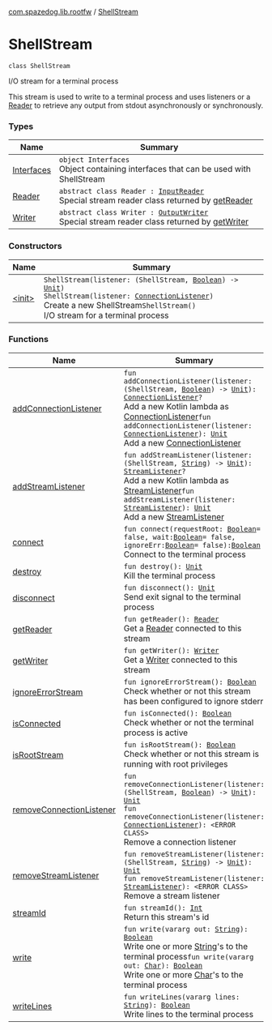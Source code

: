 [com.spazedog.lib.rootfw](../index.md) / [ShellStream](.)

# ShellStream

`class ShellStream`

I/O stream for a terminal process

This stream is used to write to a terminal process and uses
listeners or a [Reader](-reader.md) to retrieve any output from stdout asynchronously or synchronously.

### Types

| Name | Summary |
|---|---|
| [Interfaces](-interfaces/index.md) | `object Interfaces`<br>Object containing interfaces that can be used with ShellStream |
| [Reader](-reader.md) | `abstract class Reader : `[`InputReader`](../../com.spazedog.lib.rootfw.utils/-input-reader/index.md)<br>Special stream reader class returned by [getReader](get-reader.md) |
| [Writer](-writer.md) | `abstract class Writer : `[`OutputWriter`](../../com.spazedog.lib.rootfw.utils/-output-writer/index.md)<br>Special stream reader class returned by [getWriter](get-writer.md) |

### Constructors

| Name | Summary |
|---|---|
| [&lt;init&gt;](-init-.md) | `ShellStream(listener: (ShellStream, `[`Boolean`](https://kotlinlang.org/api/latest/jvm/stdlib/kotlin/-boolean/index.html)`) -> `[`Unit`](https://kotlinlang.org/api/latest/jvm/stdlib/kotlin/-unit/index.html)`)`<br>`ShellStream(listener: `[`ConnectionListener`](-interfaces/-connection-listener/index.md)`)`<br>Create a new ShellStream`ShellStream()`<br>I/O stream for a terminal process |

### Functions

| Name | Summary |
|---|---|
| [addConnectionListener](add-connection-listener.md) | `fun addConnectionListener(listener: (ShellStream, `[`Boolean`](https://kotlinlang.org/api/latest/jvm/stdlib/kotlin/-boolean/index.html)`) -> `[`Unit`](https://kotlinlang.org/api/latest/jvm/stdlib/kotlin/-unit/index.html)`): `[`ConnectionListener`](-interfaces/-connection-listener/index.md)`?`<br>Add a new Kotlin lambda as [ConnectionListener](-interfaces/-connection-listener/index.md)`fun addConnectionListener(listener: `[`ConnectionListener`](-interfaces/-connection-listener/index.md)`): `[`Unit`](https://kotlinlang.org/api/latest/jvm/stdlib/kotlin/-unit/index.html)<br>Add a new [ConnectionListener](-interfaces/-connection-listener/index.md) |
| [addStreamListener](add-stream-listener.md) | `fun addStreamListener(listener: (ShellStream, `[`String`](https://kotlinlang.org/api/latest/jvm/stdlib/kotlin/-string/index.html)`) -> `[`Unit`](https://kotlinlang.org/api/latest/jvm/stdlib/kotlin/-unit/index.html)`): `[`StreamListener`](-interfaces/-stream-listener/index.md)`?`<br>Add a new Kotlin lambda as [StreamListener](-interfaces/-stream-listener/index.md)`fun addStreamListener(listener: `[`StreamListener`](-interfaces/-stream-listener/index.md)`): `[`Unit`](https://kotlinlang.org/api/latest/jvm/stdlib/kotlin/-unit/index.html)<br>Add a new [StreamListener](-interfaces/-stream-listener/index.md) |
| [connect](connect.md) | `fun connect(requestRoot: `[`Boolean`](https://kotlinlang.org/api/latest/jvm/stdlib/kotlin/-boolean/index.html)` = false, wait: `[`Boolean`](https://kotlinlang.org/api/latest/jvm/stdlib/kotlin/-boolean/index.html)` = false, ignoreErr: `[`Boolean`](https://kotlinlang.org/api/latest/jvm/stdlib/kotlin/-boolean/index.html)` = false): `[`Boolean`](https://kotlinlang.org/api/latest/jvm/stdlib/kotlin/-boolean/index.html)<br>Connect to the terminal process |
| [destroy](destroy.md) | `fun destroy(): `[`Unit`](https://kotlinlang.org/api/latest/jvm/stdlib/kotlin/-unit/index.html)<br>Kill the terminal process |
| [disconnect](disconnect.md) | `fun disconnect(): `[`Unit`](https://kotlinlang.org/api/latest/jvm/stdlib/kotlin/-unit/index.html)<br>Send exit signal to the terminal process |
| [getReader](get-reader.md) | `fun getReader(): `[`Reader`](http://docs.oracle.com/javase/6/docs/api/java/io/Reader.html)<br>Get a [Reader](-reader.md) connected to this stream |
| [getWriter](get-writer.md) | `fun getWriter(): `[`Writer`](http://docs.oracle.com/javase/6/docs/api/java/io/Writer.html)<br>Get a [Writer](-writer.md) connected to this stream |
| [ignoreErrorStream](ignore-error-stream.md) | `fun ignoreErrorStream(): `[`Boolean`](https://kotlinlang.org/api/latest/jvm/stdlib/kotlin/-boolean/index.html)<br>Check whether or not this stream has been configured to ignore stderr |
| [isConnected](is-connected.md) | `fun isConnected(): `[`Boolean`](https://kotlinlang.org/api/latest/jvm/stdlib/kotlin/-boolean/index.html)<br>Check whether or not the terminal process is active |
| [isRootStream](is-root-stream.md) | `fun isRootStream(): `[`Boolean`](https://kotlinlang.org/api/latest/jvm/stdlib/kotlin/-boolean/index.html)<br>Check whether or not this stream is running with root privileges |
| [removeConnectionListener](remove-connection-listener.md) | `fun removeConnectionListener(listener: (ShellStream, `[`Boolean`](https://kotlinlang.org/api/latest/jvm/stdlib/kotlin/-boolean/index.html)`) -> `[`Unit`](https://kotlinlang.org/api/latest/jvm/stdlib/kotlin/-unit/index.html)`): `[`Unit`](https://kotlinlang.org/api/latest/jvm/stdlib/kotlin/-unit/index.html)<br>`fun removeConnectionListener(listener: `[`ConnectionListener`](-interfaces/-connection-listener/index.md)`): <ERROR CLASS>`<br>Remove a connection listener |
| [removeStreamListener](remove-stream-listener.md) | `fun removeStreamListener(listener: (ShellStream, `[`String`](https://kotlinlang.org/api/latest/jvm/stdlib/kotlin/-string/index.html)`) -> `[`Unit`](https://kotlinlang.org/api/latest/jvm/stdlib/kotlin/-unit/index.html)`): `[`Unit`](https://kotlinlang.org/api/latest/jvm/stdlib/kotlin/-unit/index.html)<br>`fun removeStreamListener(listener: `[`StreamListener`](-interfaces/-stream-listener/index.md)`): <ERROR CLASS>`<br>Remove a stream listener |
| [streamId](stream-id.md) | `fun streamId(): `[`Int`](https://kotlinlang.org/api/latest/jvm/stdlib/kotlin/-int/index.html)<br>Return this stream's id |
| [write](write.md) | `fun write(vararg out: `[`String`](https://kotlinlang.org/api/latest/jvm/stdlib/kotlin/-string/index.html)`): `[`Boolean`](https://kotlinlang.org/api/latest/jvm/stdlib/kotlin/-boolean/index.html)<br>Write one or more [String](https://kotlinlang.org/api/latest/jvm/stdlib/kotlin/-string/index.html)'s to the terminal process`fun write(vararg out: `[`Char`](https://kotlinlang.org/api/latest/jvm/stdlib/kotlin/-char/index.html)`): `[`Boolean`](https://kotlinlang.org/api/latest/jvm/stdlib/kotlin/-boolean/index.html)<br>Write one or more [Char](https://kotlinlang.org/api/latest/jvm/stdlib/kotlin/-char/index.html)'s to the terminal process |
| [writeLines](write-lines.md) | `fun writeLines(vararg lines: `[`String`](https://kotlinlang.org/api/latest/jvm/stdlib/kotlin/-string/index.html)`): `[`Boolean`](https://kotlinlang.org/api/latest/jvm/stdlib/kotlin/-boolean/index.html)<br>Write lines to the terminal process |
